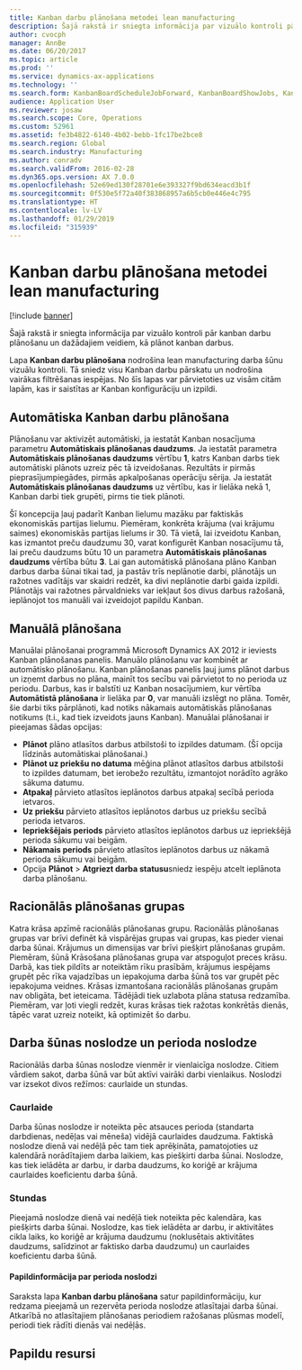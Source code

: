 ```yaml
---
title: Kanban darbu plānošana metodei lean manufacturing
description: Šajā rakstā ir sniegta informācija par vizuālo kontroli pār kanban darbu plānošanu un dažādajiem veidiem, kā plānot kanban darbus.
author: cvocph
manager: AnnBe
ms.date: 06/20/2017
ms.topic: article
ms.prod: ''
ms.service: dynamics-ax-applications
ms.technology: ''
ms.search.form: KanbanBoardScheduleJobForward, KanbanBoardShowJobs, KanbanJobSchedulingListPage
audience: Application User
ms.reviewer: josaw
ms.search.scope: Core, Operations
ms.custom: 52961
ms.assetid: fe3b4822-6140-4b02-bebb-1fc17be2bce8
ms.search.region: Global
ms.search.industry: Manufacturing
ms.author: conradv
ms.search.validFrom: 2016-02-28
ms.dyn365.ops.version: AX 7.0.0
ms.openlocfilehash: 52e69ed130f28701e6e393327f9bd634eacd3b1f
ms.sourcegitcommit: 0f530e5f72a40f383868957a6b5cb0e446e4c795
ms.translationtype: HT
ms.contentlocale: lv-LV
ms.lasthandoff: 01/29/2019
ms.locfileid: "315939"
---
```

# <a name="kanban-job-scheduling-for-lean-manufacturing"></a>Kanban darbu plānošana metodei lean manufacturing

[!include [banner](../includes/banner.md)]

Šajā rakstā ir sniegta informācija par vizuālo kontroli pār kanban darbu plānošanu un dažādajiem veidiem, kā plānot kanban darbus.  

Lapa **Kanban darbu plānošana** nodrošina lean manufacturing darba šūnu vizuālu kontroli. Tā sniedz visu Kanban darbu pārskatu un nodrošina vairākas filtrēšanas iespējas. No šīs lapas var pārvietoties uz visām citām lapām, kas ir saistītas ar Kanban konfigurāciju un izpildi.

## <a name="automatic-scheduling-of-kanban-jobs"></a>Automātiska Kanban darbu plānošana
Plānošanu var aktivizēt automātiski, ja iestatāt Kanban nosacījuma parametru **Automātiskais plānošanas daudzums**. Ja iestatāt parametra **Automātiskais plānošanas daudzums** vērtību **1**, katrs Kanban darbs tiek automātiski plānots uzreiz pēc tā izveidošanas. Rezultāts ir pirmās pieprasījumpiegādes, pirmās apkalpošanas operāciju sērija. Ja iestatāt **Automātiskais plānošanas daudzums** uz vērtību, kas ir lielāka nekā 1, Kanban darbi tiek grupēti, pirms tie tiek plānoti. 

Šī koncepcija ļauj padarīt Kanban lielumu mazāku par faktiskās ekonomiskās partijas lielumu. Piemēram, konkrēta krājuma (vai krājumu saimes) ekonomiskās partijas lielums ir 30. Tā vietā, lai izveidotu Kanban, kas izmantot preču daudzumu 30, varat konfigurēt Kanban nosacījumu tā, lai preču daudzums būtu 10 un parametra **Automātiskais plānošanas daudzums** vērtība būtu **3**. Lai gan automātiskā plānošana plāno Kanban darbus darba šūnai tikai tad, ja pastāv trīs neplānotie darbi, plānotājs un ražotnes vadītājs var skaidri redzēt, ka divi neplānotie darbi gaida izpildi. Plānotājs vai ražotnes pārvaldnieks var iekļaut šos divus darbus ražošanā, ieplānojot tos manuāli vai izveidojot papildu Kanban.

## <a name="manual-scheduling"></a>Manuālā plānošana
Manuālai plānošanai programmā Microsoft Dynamics AX 2012 ir ieviests Kanban plānošanas panelis. Manuālo plānošanu var kombinēt ar automātisko plānošanu. Kanban plānošanas panelis ļauj jums plānot darbus un izņemt darbus no plāna, mainīt tos secību vai pārvietot to no perioda uz periodu. Darbus, kas ir balstīti uz Kanban nosacījumiem, kur vērtība **Automātistā plānošana** ir lielāka par **0**, var manuāli izslēgt no plāna. Tomēr, šie darbi tiks pārplānoti, kad notiks nākamais automātiskās plānošanas notikums (t.i., kad tiek izveidots jauns Kanban). Manuālai plānošanai ir pieejamas šādas opcijas:

-   **Plānot** plāno atlasītos darbus atbilstoši to izpildes datumam. (Šī opcija līdzinās automātiskai plānošanai.)
-   **Plānot uz priekšu no datuma** mēģina plānot atlasītos darbus atbilstoši to izpildes datumam, bet ierobežo rezultātu, izmantojot norādīto agrāko sākuma datumu.
-   **Atpakaļ** pārvieto atlasītos ieplānotos darbus atpakaļ secībā perioda ietvaros.
-   **Uz priekšu** pārvieto atlasītos ieplānotos darbus uz priekšu secībā perioda ietvaros.
-   **Iepriekšējais periods** pārvieto atlasītos ieplānotos darbus uz iepriekšējā perioda sākumu vai beigām.
-   **Nākamais periods** pārvieto atlasītos ieplānotos darbus uz nākamā perioda sākumu vai beigām.
-   Opcija **Plānot** &gt; **Atgriezt darba statusu**sniedz iespēju atcelt ieplānota darba plānošanu.

## <a name="lean-scheduling-groups"></a>Racionālās plānošanas grupas
Katra krāsa apzīmē racionālās plānošanas grupu. Racionālās plānošanas grupas var brīvi definēt kā vispārējas grupas vai grupas, kas pieder vienai darba šūnai. Krājumus un dimensijas var brīvi piešķirt plānošanas grupām. Piemēram, šūnā Krāsošana plānošanas grupa var atspoguļot preces krāsu. Darbā, kas tiek pildīts ar noteiktām rīku prasībām, krājumus iespējams grupēt pēc rīka vajadzības un iepakojuma darba šūnā tos var grupēt pēc iepakojuma veidnes. Krāsas izmantošana racionālās plānošanas grupām nav obligāta, bet ieteicama. Tādējādi tiek uzlabota plāna statusa redzamība. Piemēram, var ļoti viegli redzēt, kuras krāsas tiek ražotas konkrētās dienās, tāpēc varat uzreiz noteikt, kā optimizēt šo darbu.

## <a name="work-cell-capacity-and-period-capacity"></a>Darba šūnas noslodze un perioda noslodze
Racionālās darba šūnas noslodze vienmēr ir vienlaicīga noslodze. Citiem vārdiem sakot, darba šūnā var būt aktīvi vairāki darbi vienlaikus. Noslodzi var izsekot divos režīmos: caurlaide un stundas.

### <a name="throughput"></a>Caurlaide

Darba šūnas noslodze ir noteikta pēc atsauces perioda (standarta darbdienas, nedēļas vai mēneša) vidējā caurlaides daudzuma. Faktiskā noslodze dienā vai nedēļā pēc tam tiek aprēķināta, pamatojoties uz kalendārā norādītajiem darba laikiem, kas piešķirti darba šūnai. Noslodze, kas tiek ielādēta ar darbu, ir darba daudzums, ko koriģē ar krājuma caurlaides koeficientu darba šūnā.

### <a name="hours"></a>Stundas

Pieejamā noslodze dienā vai nedēļā tiek noteikta pēc kalendāra, kas piešķirts darba šūnai. Noslodze, kas tiek ielādēta ar darbu, ir aktivitātes cikla laiks, ko koriģē ar krājuma daudzumu (noklusētais aktivitātes daudzums, salīdzinot ar faktisko darba daudzumu) un caurlaides koeficientu darba šūnā.

#### <a name="period-capacity-factbox"></a>Papildinformācija par perioda noslodzi

Saraksta lapa **Kanban darbu plānošana** satur papildinformāciju, kur redzama pieejamā un rezervēta perioda noslodze atlasītajai darba šūnai. Atkarībā no atlasītajiem plānošanas periodiem ražošanas plūsmas modelī, periodi tiek rādīti dienās vai nedēļās.

<a name="additional-resources"></a>Papildu resursi
--------



